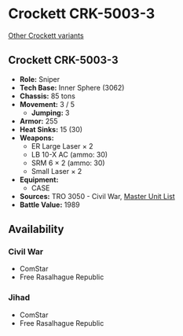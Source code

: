 # Crockett CRK-5003-3

[Other Crockett variants](../crockett.md)

## Crockett CRK-5003-3
- **Role:** Sniper
- **Tech Base:** Inner Sphere (3062)
- **Chassis:** 85 tons
- **Movement:** 3 / 5
  - **Jumping:** 3
- **Armor:** 255
- **Heat Sinks:** 15 (30)
- **Weapons:**
  - ER Large Laser × 2
  - LB 10-X AC (ammo: 30)
  - SRM 6 × 2 (ammo: 30)
  - Small Laser × 2
- **Equipment:**
  - CASE
- **Sources:** TRO 3050 - Civil War, [Master Unit List](http://masterunitlist.info/Unit/Details/727/crockett-crk-5003-3)
- **Battle Value:** 1989

## Availability

### Civil War
- ComStar
- Free Rasalhague Republic

### Jihad
- ComStar
- Free Rasalhague Republic


